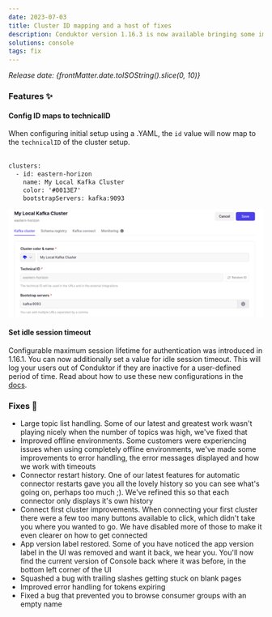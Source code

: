 ```yaml
---
date: 2023-07-03
title: Cluster ID mapping and a host of fixes
description: Conduktor version 1.16.3 is now available bringing some important and fun fixes with it.
solutions: console
tags: fix
---
```


*Release date: {frontMatter.date.toISOString().slice(0, 10)}*

### Features ✨

#### Config ID maps to technicalID

When configuring initial setup using a .YAML, the `id` value will now map to the `technicalID` of the cluster setup.

```

clusters:
  - id: eastern-horizon
    name: My Local Kafka Cluster
    color: '#0013E7'
    bootstrapServers: kafka:9093

```

![IdMapping image](/images/changelog/platform/v16.3/IdMapping.png)

#### Set idle session timeout

Configurable maximum session lifetime for authentication was introduced in 1.16.1. You can now additionally set a value for idle session timeout. This will log your users out of Conduktor if they are inactive for a user-defined period of time. Read about how to use these new configurations in the [docs](https://docs.conduktor.io/platform/get-started/configuration/user-authentication/session-lifetime/).

### Fixes 🔨

- Large topic list handling. Some of our latest and greatest work wasn't playing nicely when the number of topics was high, we've fixed that
- Improved offline environments. Some customers were experiencing issues when using completely offline environments, we've made some improvements to error handling, the error messages displayed and how we work with timeouts
- Connector restart history. One of our latest features for automatic connector restarts gave you all the lovely history so you can see what's going on, perhaps too much ;). We've refined this so that each connector only displays it's own history
- Connect first cluster improvements. When connecting your first cluster there were a few too many buttons available to click, which didn't take you where you wanted to go. We have disabled more of those to make it even clearer on how to get connected
- App version label restored. Some of you have noticed the app version label in the UI was removed and want it back, we hear you. You'll now find the current version of Console back where it was before, in the bottom left corner of the UI
- Squashed a bug with trailing slashes getting stuck on blank pages
- Improved error handling for tokens expiring
- Fixed a bug that prevented you to browse consumer groups with an empty name
